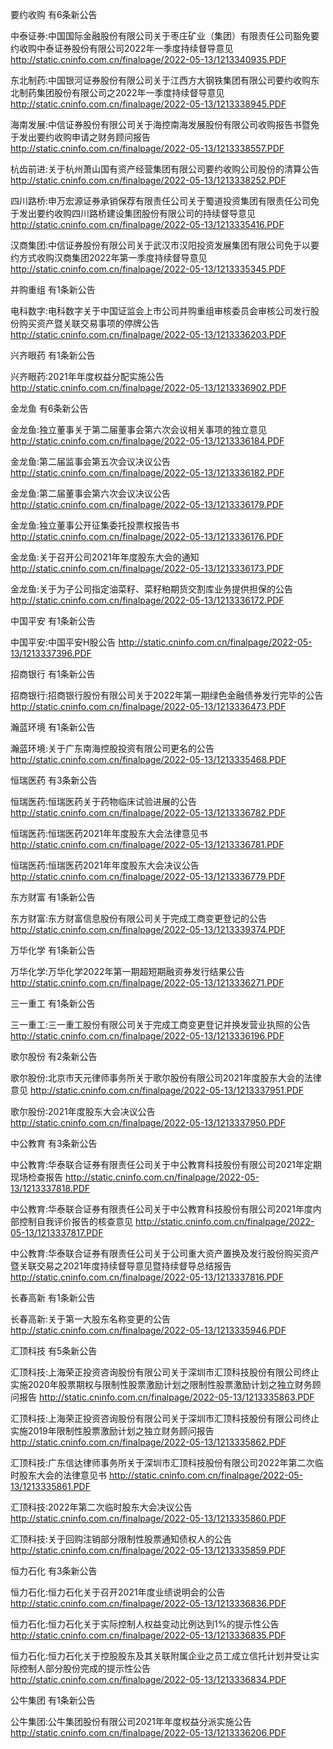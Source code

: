 要约收购 有6条新公告 

中泰证券:中国国际金融股份有限公司关于枣庄矿业（集团）有限责任公司豁免要约收购中泰证券股份有限公司2022年一季度持续督导意见 http://static.cninfo.com.cn/finalpage/2022-05-13/1213340935.PDF 

东北制药:中国银河证券股份有限公司关于江西方大钢铁集团有限公司要约收购东北制药集团股份有限公司之2022年一季度持续督导意见 http://static.cninfo.com.cn/finalpage/2022-05-13/1213338945.PDF 

海南发展:中信证券股份有限公司关于海控南海发展股份有限公司收购报告书暨免于发出要约收购申请之财务顾问报告 http://static.cninfo.com.cn/finalpage/2022-05-13/1213338557.PDF 

杭齿前进:关于杭州萧山国有资产经营集团有限公司要约收购公司股份的清算公告 http://static.cninfo.com.cn/finalpage/2022-05-13/1213338252.PDF 

四川路桥:申万宏源证券承销保荐有限责任公司关于蜀道投资集团有限责任公司免于发出要约收购四川路桥建设集团股份有限公司的持续督导意见 http://static.cninfo.com.cn/finalpage/2022-05-13/1213335416.PDF 

汉商集团:中信证券股份有限公司关于武汉市汉阳投资发展集团有限公司免于以要约方式收购汉商集团2022年第一季度持续督导意见 http://static.cninfo.com.cn/finalpage/2022-05-13/1213335345.PDF 

并购重组 有1条新公告 

电科数字:电科数字关于中国证监会上市公司并购重组审核委员会审核公司发行股份购买资产暨关联交易事项的停牌公告 http://static.cninfo.com.cn/finalpage/2022-05-13/1213336203.PDF 

兴齐眼药 有1条新公告 

兴齐眼药:2021年年度权益分配实施公告 http://static.cninfo.com.cn/finalpage/2022-05-13/1213336902.PDF 

金龙鱼 有6条新公告 

金龙鱼:独立董事关于第二届董事会第六次会议相关事项的独立意见 http://static.cninfo.com.cn/finalpage/2022-05-13/1213336184.PDF 

金龙鱼:第二届监事会第五次会议决议公告 http://static.cninfo.com.cn/finalpage/2022-05-13/1213336182.PDF 

金龙鱼:第二届董事会第六次会议决议公告 http://static.cninfo.com.cn/finalpage/2022-05-13/1213336179.PDF 

金龙鱼:独立董事公开征集委托投票权报告书 http://static.cninfo.com.cn/finalpage/2022-05-13/1213336176.PDF 

金龙鱼:关于召开公司2021年年度股东大会的通知 http://static.cninfo.com.cn/finalpage/2022-05-13/1213336173.PDF 

金龙鱼:关于为子公司指定油菜籽、菜籽粕期货交割库业务提供担保的公告 http://static.cninfo.com.cn/finalpage/2022-05-13/1213336172.PDF 

中国平安 有1条新公告 

中国平安:中国平安H股公告 http://static.cninfo.com.cn/finalpage/2022-05-13/1213337396.PDF 

招商银行 有1条新公告 

招商银行:招商银行股份有限公司关于2022年第一期绿色金融债券发行完毕的公告 http://static.cninfo.com.cn/finalpage/2022-05-13/1213336473.PDF 

瀚蓝环境 有1条新公告 

瀚蓝环境:关于广东南海控股投资有限公司更名的公告 http://static.cninfo.com.cn/finalpage/2022-05-13/1213335468.PDF 

恒瑞医药 有3条新公告 

恒瑞医药:恒瑞医药关于药物临床试验进展的公告 http://static.cninfo.com.cn/finalpage/2022-05-13/1213336782.PDF 

恒瑞医药:恒瑞医药2021年年度股东大会法律意见书 http://static.cninfo.com.cn/finalpage/2022-05-13/1213336781.PDF 

恒瑞医药:恒瑞医药2021年年度股东大会决议公告 http://static.cninfo.com.cn/finalpage/2022-05-13/1213336779.PDF 

东方财富 有1条新公告 

东方财富:东方财富信息股份有限公司关于完成工商变更登记的公告 http://static.cninfo.com.cn/finalpage/2022-05-13/1213339374.PDF 

万华化学 有1条新公告 

万华化学:万华化学2022年第一期超短期融资券发行结果公告 http://static.cninfo.com.cn/finalpage/2022-05-13/1213336271.PDF 

三一重工 有1条新公告 

三一重工:三一重工股份有限公司关于完成工商变更登记并换发营业执照的公告 http://static.cninfo.com.cn/finalpage/2022-05-13/1213336196.PDF 

歌尔股份 有2条新公告 

歌尔股份:北京市天元律师事务所关于歌尔股份有限公司2021年度股东大会的法律意见 http://static.cninfo.com.cn/finalpage/2022-05-13/1213337951.PDF 

歌尔股份:2021年度股东大会决议公告 http://static.cninfo.com.cn/finalpage/2022-05-13/1213337950.PDF 

中公教育 有3条新公告 

中公教育:华泰联合证券有限责任公司关于中公教育科技股份有限公司2021年定期现场检查报告 http://static.cninfo.com.cn/finalpage/2022-05-13/1213337818.PDF 

中公教育:华泰联合证券有限责任公司关于中公教育科技股份有限公司2021年度内部控制自我评价报告的核查意见 http://static.cninfo.com.cn/finalpage/2022-05-13/1213337817.PDF 

中公教育:华泰联合证券有限责任公司关于公司重大资产置换及发行股份购买资产暨关联交易之2021年度持续督导意见暨持续督导总结报告 http://static.cninfo.com.cn/finalpage/2022-05-13/1213337816.PDF 

长春高新 有1条新公告 

长春高新:关于第一大股东名称变更的公告 http://static.cninfo.com.cn/finalpage/2022-05-13/1213335946.PDF 

汇顶科技 有5条新公告 

汇顶科技:上海荣正投资咨询股份有限公司关于深圳市汇顶科技股份有限公司终止实施2020年股票期权与限制性股票激励计划之限制性股票激励计划之独立财务顾问报告 http://static.cninfo.com.cn/finalpage/2022-05-13/1213335863.PDF 

汇顶科技:上海荣正投资咨询股份有限公司关于深圳市汇顶科技股份有限公司终止实施2019年限制性股票激励计划之独立财务顾问报告 http://static.cninfo.com.cn/finalpage/2022-05-13/1213335862.PDF 

汇顶科技:广东信达律师事务所关于深圳市汇顶科技股份有限公司2022年第二次临时股东大会的法律意见书 http://static.cninfo.com.cn/finalpage/2022-05-13/1213335861.PDF 

汇顶科技:2022年第二次临时股东大会决议公告 http://static.cninfo.com.cn/finalpage/2022-05-13/1213335860.PDF 

汇顶科技:关于回购注销部分限制性股票通知债权人的公告 http://static.cninfo.com.cn/finalpage/2022-05-13/1213335859.PDF 

恒力石化 有3条新公告 

恒力石化:恒力石化关于召开2021年度业绩说明会的公告 http://static.cninfo.com.cn/finalpage/2022-05-13/1213336836.PDF 

恒力石化:恒力石化关于实际控制人权益变动比例达到1%的提示性公告 http://static.cninfo.com.cn/finalpage/2022-05-13/1213336835.PDF 

恒力石化:恒力石化关于控股股东及其关联附属企业之员工成立信托计划并受让实际控制人部分股份完成的提示性公告 http://static.cninfo.com.cn/finalpage/2022-05-13/1213336834.PDF 

公牛集团 有1条新公告 

公牛集团:公牛集团股份有限公司2021年年度权益分派实施公告 http://static.cninfo.com.cn/finalpage/2022-05-13/1213336206.PDF 

